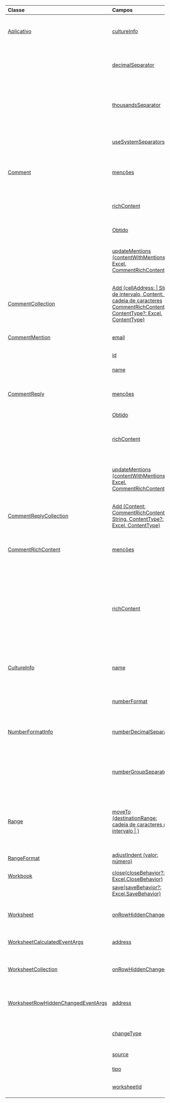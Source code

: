 | Classe | Campos | Descrição |
|:---|:---|:---|
|[Aplicativo](/javascript/api/excel/excel.application)|[cultureInfo](/javascript/api/excel/excel.application#cultureinfo)|Fornece informações com base nas configurações de cultura do sistema atual.|
||[decimalSeparator](/javascript/api/excel/excel.application#decimalseparator)|Obtém a cadeia de caracteres usada como o separador decimal para valores numéricos.|
||[thousandsSeparator](/javascript/api/excel/excel.application#thousandsseparator)|Obtém a cadeia de caracteres usada para separar grupos de dígitos à esquerda do decimal para valores numéricos.|
||[useSystemSeparators](/javascript/api/excel/excel.application#usesystemseparators)|Especifica se os separadores de sistema do Excel estão habilitados.|
|[Comment](/javascript/api/excel/excel.comment)|[menções](/javascript/api/excel/excel.comment#mentions)|Obtém as entidades (por exemplo, pessoas) mencionadas em comentários.|
||[richContent](/javascript/api/excel/excel.comment#richcontent)|Obtém o conteúdo de comentário avançado (por exemplo, menciona em comentários).|
||[Obtido](/javascript/api/excel/excel.comment#resolved)|O status do thread de comentários.|
||[updateMentions (contentWithMentions: Excel. CommentRichContent)](/javascript/api/excel/excel.comment#updatementions-contentwithmentions-)|Atualiza o conteúdo de comentários com uma cadeia de caracteres especialmente formatada e uma lista de menção.|
|[CommentCollection](/javascript/api/excel/excel.commentcollection)|[Add (cellAddress: \| String de intervalo, Content: \| cadeia de caracteres CommentRichContent, ContentType?: Excel. ContentType)](/javascript/api/excel/excel.commentcollection#add-celladdress--content--contenttype-)|Cria um novo comentário com o conteúdo fornecido na célula especificada.|
|[CommentMention](/javascript/api/excel/excel.commentmention)|[email](/javascript/api/excel/excel.commentmention#email)|O endereço de email da entidade mencionada em comentário.|
||[id](/javascript/api/excel/excel.commentmention#id)|A ID da entidade.|
||[name](/javascript/api/excel/excel.commentmention#name)|O nome da entidade mencionada em comentário.|
|[CommentReply](/javascript/api/excel/excel.commentreply)|[menções](/javascript/api/excel/excel.commentreply#mentions)|As entidades (por exemplo, pessoas) mencionadas em comentários.|
||[Obtido](/javascript/api/excel/excel.commentreply#resolved)|O status de resposta de comentário.|
||[richContent](/javascript/api/excel/excel.commentreply#richcontent)|O conteúdo de comentário avançado (por exemplo, menciona comentários).|
||[updateMentions (contentWithMentions: Excel. CommentRichContent)](/javascript/api/excel/excel.commentreply#updatementions-contentwithmentions-)|Atualiza o conteúdo de comentários com uma cadeia de caracteres especialmente formatada e uma lista de menção.|
|[CommentReplyCollection](/javascript/api/excel/excel.commentreplycollection)|[Add (Content: CommentRichContent \| String, ContentType?: Excel. ContentType)](/javascript/api/excel/excel.commentreplycollection#add-content--contenttype-)|Cria uma resposta de comentário para o comentário.|
|[CommentRichContent](/javascript/api/excel/excel.commentrichcontent)|[menções](/javascript/api/excel/excel.commentrichcontent#mentions)|Uma matriz que contém todas as entidades (por exemplo, pessoas) mencionadas no comentário.|
||[richContent](/javascript/api/excel/excel.commentrichcontent#richcontent)|Especifica o conteúdo avançado do comentário (por exemplo, conteúdo de comentários com menção, a primeira entidade mencionada tem um atributo ID 0 e a segunda entidade mencionada tem um atributo ID de 1).|
|[CultureInfo](/javascript/api/excel/excel.cultureinfo)|[name](/javascript/api/excel/excel.cultureinfo#name)|Obtém o nome da cultura no formato languagecode2-Country/regioncode2 (por exemplo, "zh-CN" ou "en-US").|
||[numberFormat](/javascript/api/excel/excel.cultureinfo#numberformat)|Define o formato culturalmente apropriado para exibir números.|
|[NumberFormatInfo](/javascript/api/excel/excel.numberformatinfo)|[numberDecimalSeparator](/javascript/api/excel/excel.numberformatinfo#numberdecimalseparator)|Obtém a cadeia de caracteres usada como o separador decimal para valores numéricos.|
||[numberGroupSeparator](/javascript/api/excel/excel.numberformatinfo#numbergroupseparator)|Obtém a cadeia de caracteres usada para separar grupos de dígitos à esquerda do decimal para valores numéricos.|
|[Range](/javascript/api/excel/excel.range)|[moveTo (destinationRange: cadeia de caracteres de intervalo \| )](/javascript/api/excel/excel.range#moveto-destinationrange-)|Move valores de célula, formatação e fórmulas do intervalo atual para o intervalo de destino, substituindo as informações antigas nessas células.|
|[RangeFormat](/javascript/api/excel/excel.rangeformat)|[adjustIndent (valor: número)](/javascript/api/excel/excel.rangeformat#adjustindent-amount-)|Ajusta o recuo da formatação do intervalo.|
|[Workbook](/javascript/api/excel/excel.workbook)|[close(closeBehavior?: Excel.CloseBehavior)](/javascript/api/excel/excel.workbook#close-closebehavior-)|Fechar a pasta de trabalho atual.|
||[save(saveBehavior?: Excel.SaveBehavior)](/javascript/api/excel/excel.workbook#save-savebehavior-)|Salvar a pasta de trabalho atual.|
|[Worksheet](/javascript/api/excel/excel.worksheet)|[onRowHiddenChanged](/javascript/api/excel/excel.worksheet#onrowhiddenchanged)|Ocorre quando o estado oculto de uma ou mais linhas é alterado em uma planilha específica.|
|[WorksheetCalculatedEventArgs](/javascript/api/excel/excel.worksheetcalculatedeventargs)|[address](/javascript/api/excel/excel.worksheetcalculatedeventargs#address)|O endereço do intervalo que concluiu o cálculo.|
|[WorksheetCollection](/javascript/api/excel/excel.worksheetcollection)|[onRowHiddenChanged](/javascript/api/excel/excel.worksheetcollection#onrowhiddenchanged)|Ocorre quando o estado oculto de uma ou mais linhas é alterado em uma planilha específica.|
|[WorksheetRowHiddenChangedEventArgs](/javascript/api/excel/excel.worksheetrowhiddenchangedeventargs)|[address](/javascript/api/excel/excel.worksheetrowhiddenchangedeventargs#address)|Obtém o endereço do intervalo que representa a área alterada de uma planilha específica.|
||[changeType](/javascript/api/excel/excel.worksheetrowhiddenchangedeventargs#changetype)|Obtém o tipo de alteração que representa como o evento foi acionado.|
||[source](/javascript/api/excel/excel.worksheetrowhiddenchangedeventargs#source)|Obtém a origem do evento.|
||[tipo](/javascript/api/excel/excel.worksheetrowhiddenchangedeventargs#type)|Obtém o tipo do evento.|
||[worksheetId](/javascript/api/excel/excel.worksheetrowhiddenchangedeventargs#worksheetid)|Obtém o id da planilha na qual os dados são alterados.|
